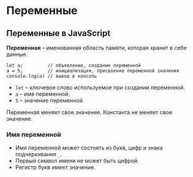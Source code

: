 # Переменные
## Переменные в JavaScript

**Переменная** &ndash; именованная область памяти, которая хранит в себе данные.

    let a;         // объявление, создание переменной
    a = 5;         // инициализация, присвоение переменной значения
    console.log(a) // вывод в консоль

* `let` &ndash; ключевое слово используемое при создании переменной.
* `a` &ndash; имя переменной.
* `5` &ndash; значение переменной.

Переменная меняет свое значение. Константа не меняет свое значение.

### Имя переменной
* Имя переменной может состоять из букв, цифр и знака подчеркивания `_`.
* Первый символ имени не может быть цифрой.
* Регистр букв имеет значение.

